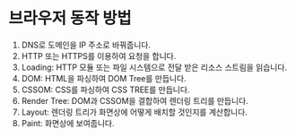 # 브라우저 동작 방법

1. DNS로 도메인을 IP 주소로 바꿔줍니다.
2. HTTP 또는 HTTPS를 이용하여 요청을 합니다.
3. Loading: HTTP 모듈 또는 파일 시스템으로 전달 받은 리소스 스트림을 읽습니다.
4. DOM: HTML을 파싱하여 DOM Tree를 만듭니다.
5. CSSOM: CSS를 파싱하여 CSS TREE를 만듭니다.
6. Render Tree: DOM과 CSSOM을 결합하여 렌더링 트리를 만듭니다.
7. Layout: 렌더링 트리가 화면상에 어떻게 배치할 것인지를 계산합니다.
8. Paint: 화면상에 보여줍니다.